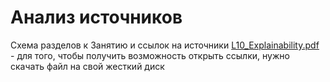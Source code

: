# Анализ источников

Схема разделов к Занятию и ссылок на источники
[L10_Explainability.pdf](https://github.com/EPC-MSU/EduNet/blob/main/src/L10_Explainability/personal/L10_Explainability.pdf) - для того, чтобы получить возможность открыть ссылки, нужно скачать файл на свой жесткий диск

